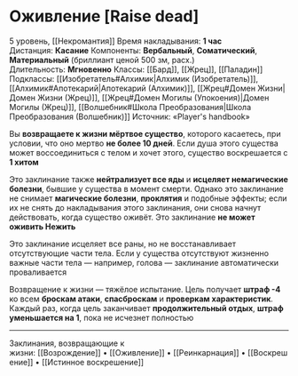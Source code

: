 # Оживление [Raise dead]
5 уровень, [[Некромантия]]
Время накладывания: **1 час**
Дистанция: **Касание**
Компоненты: **Вербальный**, **Соматический**, **Материальный** (бриллиант ценой 500 зм, расх.)
Длительность: **Мгновенно**
Классы: [[Бард]], [[Жрец]], [[Паладин]]
Подклассы: [[Изобретатель#Алхимик|Алхимик (Изобретатель)]], [[Алхимик#Апотекарий|Апотекарий (Алхимик)]], [[Жрец#Домен Жизни|Домен Жизни (Жрец)]], [[Жрец#Домен Могилы (Упокоения)|Домен Могилы (Жрец)]], [[Волшебник#Школа Преобразования|Школа Преобразования (Волшебник)]]
Источник: «Player's handbook»

Вы **возвращаете к жизни мёртвое существо**, которого касаетесь, при условии, что оно мертво **не более 10 дней**. Если душа этого существа может воссоединиться с телом и хочет этого, существо воскрешается с **1 хитом**

Это заклинание также **нейтрализует все яды** и **исцеляет немагические болезни**, бывшие у существа в момент смерти. Однако это заклинание не снимает **магические болезни**, **проклятия** и подобные эффекты; если их не снять до накладывания этого заклинания, они снова начнут действовать, когда существо оживёт. Это заклинание **не может оживить Нежить**

Это заклинание исцеляет все раны, но не восстанавливает отсутствующие части тела. Если у существа отсутствуют жизненно важные части тела — например, голова — заклинание автоматически проваливается

Возвращение к жизни — тяжёлое испытание. Цель получает **штраф -4** ко всем **броскам атаки**, **спасброскам** и **проверкам характеристик**. Каждый раз, когда цель заканчивает **продолжительный отдых**, **штраф уменьшается на 1**, пока не исчезнет полностью

---

Заклинания, возвращающие к жизни: [[Возрождение]] • [[Оживление]] • [[Реинкарнация]] • [[Воскрешение]] • [[Истинное воскрешение]]